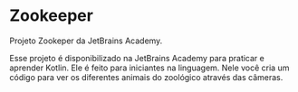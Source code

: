 # Zookeeper
Projeto Zookeper da JetBrains Academy.

Esse projeto é disponibilizado na JetBrains Academy para praticar e aprender Kotlin. Ele é feito para iniciantes na linguagem.
Nele você cria um código para ver os diferentes animais do zoológico através das câmeras.
